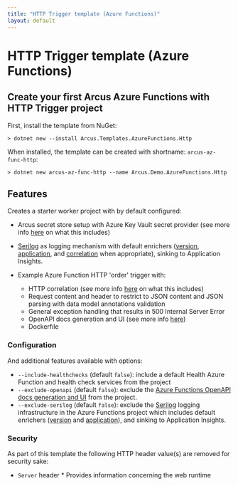 ```yaml
---
title: "HTTP Trigger template (Azure Functions)"
layout: default
---
```


# HTTP Trigger template (Azure Functions)

## Create your first Arcus Azure Functions with HTTP Trigger project

First, install the template from NuGet:

```shell
> dotnet new --install Arcus.Templates.AzureFunctions.Http
```

When installed, the template can be created with shortname: `arcus-az-func-http`:

```shell
> dotnet new arcus-az-func-http --name Arcus.Demo.AzureFunctions.Http
```

## Features

Creates a starter worker project with by default configured:

* Arcus secret store setup with Azure Key Vault secret provider (see more info [here](https://security.arcus-azure.net/features/secret-store/) on what this includes)
* [Serilog](https://serilog.net/) as logging mechanism with default enrichers ([version](https://observability.arcus-azure.net/features/telemetry-enrichment#version-enricher), [application](https://observability.arcus-azure.net/features/telemetry-enrichment#application-enricher), and [correlation](https://webapi.arcus-azure.net/features/telemetry) when appropriate), sinking to Application Insights.

* Example Azure Function HTTP 'order' trigger with:
    * HTTP correlation (see more info [here](https://webapi.arcus-azure.net/features/correlation) on what this includes)
    * Request content and header to restrict to JSON content and JSON parsing with data model annotations validation
    * General exception handling that results in 500 Internal Server Error
    * OpenAPI docs generation and UI (see more info [here](https://github.com/Azure/azure-functions-openapi-extension))
    * Dockerfile

### Configuration

And additional features available with options:

* `--include-healthchecks` (default `false`): include a default Health Azure Function and health check services from the project
* `--exclude-openapi` (default `false`): exclude the [Azure Functions OpenAPI docs generation and UI](https://github.com/Azure/azure-functions-openapi-extension) from the project.
* `--exclude-serilog` (default `false`): exclude the [Serilog](https://serilog.net/) logging infrastructure in the Azure Functions project which includes default enrichers ([version](https://observability.arcus-azure.net/features/telemetry-enrichment#version-enricher) and [application](https://observability.arcus-azure.net/features/telemetry-enrichment#application-enricher)), and sinking to Application Insights.

### Security

As part of this template the following HTTP header value(s) are removed for security sake:
* `Server` header * Provides information concerning the web runtime
